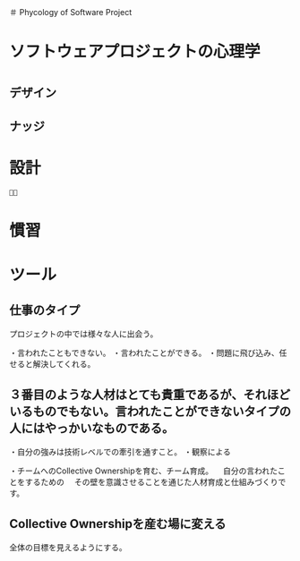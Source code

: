 ＃ Phycology of Software Project

# ソフトウェアプロジェクトの心理学

# 

##  デザイン
## ナッジ

# 設計
    


# 慣習

# ツール


## 仕事のタイプ

プロジェクトの中では様々な人に出会う。

・言われたこともできない。
・言われたことができる。
・問題に飛び込み、任せると解決してくれる。

３番目のような人材はとても貴重であるが、それほどいるものでもない。言われたことができないタイプの人にはやっかいなものである。
--------------------------------------------------------------------
・自分の強みは技術レベルでの牽引を通すこと。
・観察による

・チームへのCollective Ownershipを育む、チーム育成。
　自分の言われたことをするための
　その壁を意識させることを通じた人材育成と仕組みづくりです。

## Collective Ownershipを産む場に変える

全体の目標を見えるようにする。



